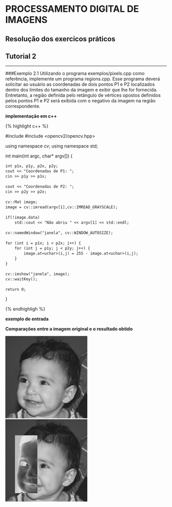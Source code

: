 # PROCESSAMENTO DIGITAL DE IMAGENS
## Resolução dos exercicos práticos

## Tutorial 2
---
###Exemplo 2.1
Utilizando o programa exemplos/pixels.cpp como referência, implemente um programa regions.cpp. Esse programa deverá solicitar ao usuário as coordenadas de dois pontos P1 e P2 localizados dentro dos limites do tamanho da imagem e exibir que lhe for fornecida. Entretanto, a região definida pelo retângulo de vértices opostos definidos pelos pontos P1 e P2 será exibida com o negativo da imagem na região correspondente.

**implementação em c++**

{% highlight c++ %}

#include <iostream>
#include <opencv2/opencv.hpp>

using namespace cv;
using namespace std;

int main(int argc, char* argv[]) {
    
    int p1x, p1y, p2x, p2y;
    cout << "Coordenadas de P1: ";
    cin >> p1y >> p1x;

    cout << "Coordenadas de P2: ";
    cin >> p2y >> p2x;
    
    cv::Mat image;
    image = cv::imread(argv[1],cv::IMREAD_GRAYSCALE);

    if(!image.data)
        std::cout << "Não abriu " << argv[1] << std::endl;
    
    cv::namedWindow("janela", cv::WINDOW_AUTOSIZE);

    for (int i = p1x; i < p2x; i++) {
        for (int j = p1y; j < p2y; j++) {
            image.at<uchar>(i,j) = 255 - image.at<uchar>(i,j);
        }
    }

    cv::imshow("janela", image);
    cv::waitKey();

    return 0; 
}

{% endhighligh %}

**exemplo de entrada**


**Comparações entre a imagem original e o resultado obtido**

![Image](images/ex1/biel.png) ![Image](images/ex1/ex1.png)

